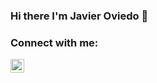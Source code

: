 ### Hi there I'm Javier Oviedo 👋

<!--
**Javen17/Javen17** is a ✨ _special_ ✨ repository because its `README.md` (this file) appears on your GitHub profile.

Here are some ideas to get you started:

- 🔭 I’m currently working on ...
- 🌱 I’m currently learning ...
- 👯 I’m looking to collaborate on ...
- 🤔 I’m looking for help with ...
- 💬 Ask me about ...
- 📫 How to reach me: ...
- 😄 Pronouns: ...
- ⚡ Fun fact: ...
-->

### Connect with me:

[<img align="left" alt="Javen17 | LinkedIn" width="22px" src="https://cdn.jsdelivr.net/npm/simple-icons@v3/icons/linkedin.svg" />][linkedin]
<br />

[linkedin]: https://www.linkedin.com/in/javier-oviedo-brenes-3b42961b4/

